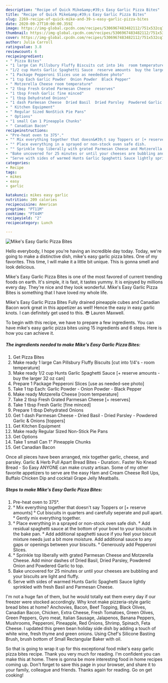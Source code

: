 ```yaml
---
description: "Recipe of Quick Mike&amp;#39;s Easy Garlic Pizza Bites"
title: "Recipe of Quick Mike&amp;#39;s Easy Garlic Pizza Bites"
slug: 2269-recipe-of-quick-mike-and-39-s-easy-garlic-pizza-bites
date: 2020-09-27T10:00:00.359Z
image: https://img-global.cpcdn.com/recipes/5306967483482112/751x532cq70/mikes-easy-garlic-pizza-bites-recipe-main-photo.jpg
thumbnail: https://img-global.cpcdn.com/recipes/5306967483482112/751x532cq70/mikes-easy-garlic-pizza-bites-recipe-main-photo.jpg
cover: https://img-global.cpcdn.com/recipes/5306967483482112/751x532cq70/mikes-easy-garlic-pizza-bites-recipe-main-photo.jpg
author: Julia Carroll
ratingvalue: 3.8
reviewcount: 6
recipeingredient:
- " Pizza Bites"
- "1 large Can Pillsbury Fluffy Biscuits cut into 14s  room temperature"
- "1/2 cup Hunts Garlic Spaghetti Sauce  reserve amounts  buy the larger 32 oz can"
- "1 Package Pepperoni Slices use as neededsee photo"
- "1 tsp Each Garlic Powder  Onion Powder  Black Pepper"
- " Motzerella Cheese room temperature"
- "2 tbsp Fresh Grated Parmesan Cheese  reserves"
- "1 tbsp Fresh Garlic fine minced"
- "1 tbsp Dehydrated Onions"
- "1 dash Parmesan Cheese  Dried Basil  Dried Parsley  Powdered Garlic  Onions toppers"
- " Kitchen Equipment"
- " Regular Sized NonStick Pie Pans"
- " Options"
- "1 small Can 1 Pineapple Chunks"
- " Canadian Bacon"
recipeinstructions:
- "Pre-heat oven to 375°."
- "° Mix everything together that doesn&#39;t say Toppers or [+ reserve amounts]                                                                               ° Cut biscuits in quarters and carefully seperate and pull apart.                                                                                        ° Gently mix everything together."
- "° Place everything in a sprayed or non-stock oven safe dish.                                             ° Add residual spaghetti sauce at the bottom of your bowl to your biscuits in the bake pan.                                                                                      ° Add additional spaghetti sauce if you feel your biscuit mixture needs just a bit more moisture. Add additional sauce to any gaps or openings between your biscuits.                                                                                                                      ° Generously add Pepperoni Slices."
- "° Sprinkle top liberally with grated Parmesan Cheese and Motzerella Cheese. Add minor dashes of Dried Basil, Dried Parsley, Powdered Onion and Powdered Garlic to top."
- "Bake uncovered for 25 minutes or until your cheeses are bubbling and your biscuits are light and fluffy."
- "Serve with sides of warmed Hunts Garlic Spaghetti Sauce lightly sprinkled with fresh Basil and Parmesan Cheese."
categories:
- Recipe
tags:
- mikes
- easy
- garlic

katakunci: mikes easy garlic 
nutrition: 209 calories
recipecuisine: American
preptime: "PT11M"
cooktime: "PT44M"
recipeyield: "2"
recipecategory: Lunch

---
```



![Mike&#39;s Easy Garlic Pizza Bites](https://img-global.cpcdn.com/recipes/5306967483482112/751x532cq70/mikes-easy-garlic-pizza-bites-recipe-main-photo.jpg)

Hello everybody, I hope you're having an incredible day today. Today, we're going to make a distinctive dish, mike&#39;s easy garlic pizza bites. One of my favorites. This time, I will make it a little bit unique. This is gonna smell and look delicious.

Mike&#39;s Easy Garlic Pizza Bites is one of the most favored of current trending foods on earth. It's simple, it is fast, it tastes yummy. It is enjoyed by millions every day. They're nice and they look wonderful. Mike&#39;s Easy Garlic Pizza Bites is something that I have loved my whole life.

Mike&#39;s Easy Garlic Pizza Bites Fully drained pineapple cubes and Canadian Bacon work great in this appetizer as well! Hence the easy in easy garlic knots. I can definitely get used to this. 😎 Lauren Maxwell.


To begin with this recipe, we have to prepare a few ingredients. You can have mike&#39;s easy garlic pizza bites using 15 ingredients and 6 steps. Here is how you can achieve it.

<!--inarticleads1-->

##### The ingredients needed to make Mike&#39;s Easy Garlic Pizza Bites:

1. Get  Pizza Bites
1. Make ready 1 large Can Pillsbury Fluffy Biscuits [cut into 1/4&#39;s - room temperature]
1. Make ready 1/2 cup Hunts Garlic Spaghetti Sauce [+ reserve amounts - buy the larger 32 oz can]
1. Prepare 1 Package Pepperoni Slices [use as needed-see photo]
1. Take 1 tsp Each: Garlic Powder - Onion Powder - Black Pepper
1. Make ready  Motzerella Cheese [room temperature]
1. Take 2 tbsp Fresh Grated Parmesan Cheese [+ reserves]
1. Take 1 tbsp Fresh Garlic [fine minced]
1. Prepare 1 tbsp Dehydrated Onions
1. Get 1 dash Parmesan Cheese - Dried Basil - Dried Parsley - Powdered Garlic &amp; Onions [toppers]
1. Get  Kitchen Equipment
1. Make ready  Regular Sized Non-Stick Pie Pans
1. Get  Options
1. Take 1 small Can 1&#34; Pineapple Chunks
1. Get  Canadian Bacon


Once all pieces have been arranged, mix together garlic, cheese, and parsley. Garlic &amp; Herb Pull Apart Bread Bites - Duration:. Faster No Knead Bread - So Easy ANYONE can make crusty artisan. Some of my other favorite appetizers to serve are the easy Ham and Cream Cheese Roll Ups, Buffalo Chicken Dip and cocktail Grape Jelly Meatballs. 

<!--inarticleads2-->

##### Steps to make Mike&#39;s Easy Garlic Pizza Bites:

1. Pre-heat oven to 375°.
1. ° Mix everything together that doesn&#39;t say Toppers or [+ reserve amounts]                                                                               ° Cut biscuits in quarters and carefully seperate and pull apart.                                                                                        ° Gently mix everything together.
1. ° Place everything in a sprayed or non-stock oven safe dish.                                             ° Add residual spaghetti sauce at the bottom of your bowl to your biscuits in the bake pan.                                                                                      ° Add additional spaghetti sauce if you feel your biscuit mixture needs just a bit more moisture. Add additional sauce to any gaps or openings between your biscuits.                                                                                                                      ° Generously add Pepperoni Slices.
1. ° Sprinkle top liberally with grated Parmesan Cheese and Motzerella Cheese. Add minor dashes of Dried Basil, Dried Parsley, Powdered Onion and Powdered Garlic to top.
1. Bake uncovered for 25 minutes or until your cheeses are bubbling and your biscuits are light and fluffy.
1. Serve with sides of warmed Hunts Garlic Spaghetti Sauce lightly sprinkled with fresh Basil and Parmesan Cheese.


I&#39;m not a huge fan of them, but he would totally eat them every day if our freezer were stocked accordingly. Why knot make pizzeria-style garlic bread bites at home? Anchovies, Bacon, Beef Topping, Black Olives, Canadian Bacon, Chicken, Extra Cheese, Fresh Tomatoes, Green Olives, Green Peppers, Gyro meat, Italian Sausage, Jalapenos, Banana Peppers, Mushrooms, Pepperoni, Pineapple, Red Onions, Shrimp, Spinach, Feta Cheese. I updated this green bean holiday side dish by adding a touch of white wine, fresh thyme and green onions. Using Chef&#39;s Silicone Basting Brush, brush bottom of Small Rectangular Baker with oil. 

So that is going to wrap it up for this exceptional food mike&#39;s easy garlic pizza bites recipe. Thank you very much for reading. I'm confident you can make this at home. There is gonna be more interesting food in home recipes coming up. Don't forget to save this page in your browser, and share it to your family, colleague and friends. Thanks again for reading. Go on get cooking!
